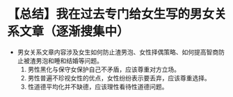 # 【总结】我在过去专门给女生写的男女关系文章（逐渐搜集中）

-   男女关系文章内容涉及女生如何防止渣男泡、女性择偶策略、如何提高智商防止被渣男泡和睡和结婚等问题。
    1.  男性黑化与保守女保护自己不矛盾，应该尊重对方立场。
    2.  男性普遍不珍视女性的优点，女性纷纷表示要丢弃，应该尊重选择。
    3.  性道德平均化并不缺德，应该理性看待性道德问题。